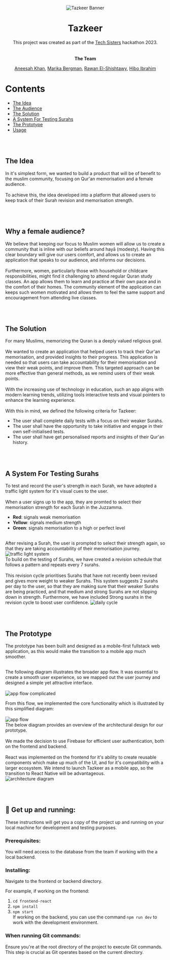 <p align="center">
  <img src="/assets/tazkeerBanner.png" alt="Tazkeer Banner">
</p>

<div align="center">
    <h1>
        Tazkeer
    </h1>
    <div>
        This project was created as part of the <a href="https://www.tech-sisters.com/">Tech Sisters</a> hackathon 2023.
    </div>
  <br/>
  <br/>
    <strong> The Team </strong>
    <p>
     <a href="https://github.com/annoinspace">Aneesah Khan</a>,  
     <a href="https://github.com/mariberg">Marika Bergman</a>,
      <a href="https://github.com/rawanshisht">Rawan El-Shishtawy</a>, 
      <a href="https://github.com/hiboibrahim">Hibo Ibrahim</a> 
    </p>
</div>
 
  <div>
   <h1>
     Contents
   </h1>
<ul>
 <li><a href="#idea">The Idea</a></li>
    <li><a href="#audience">The Audience</a></li>
    <li><a href="#solution">The Solution</a></li>
    <li><a href="#tls">A System For Testing Surahs</a></li>
    <li><a href="#prototype">The Prototype</a></li>
    <li><a href="#usage">Usage</a></li>
  
</ul>
  </div>
  <br/>
  <br/>
<div>
  <h2 id="idea">
    The Idea
  </h2>
  <p>
    In it's simplest form, we wanted to build a product that will be of benefit to the muslim community, focusing on Qur'an memorisation and a female audience. 
    <br/>
    <br/>
    To achieve this, the idea developed into a platform that allowed users to keep track of their Surah revision and memorisation strength. 
  <p>
  <br/>
  <br/>
      <h2 id="audience">
    Why a female audience?
  </h2>
  <p>
    We believe that keeping our focus to Muslim women will allow us to create a community that is inline with our beliefs around hayā (modesty). Having this clear boundary will give our users comfort, and allows us to create an application that speaks to our audience, and informs our decisions.
<br/>
    <br/>
   Furthermore, women, particularly those with household or childcare responsibilities, might find it challenging to attend regular Quran study classes. An app allows them to learn and practice at their own pace and in the comfort of their homes. The community element of the application can keeps such women motivated and allows them to feel the same support and encouragement from attending live classes.
  <p>
  <br/>
  <br/>
  <h2 id="solution">
    The Solution
  </h2>
  <p>
  For many Muslims, memorizing the Quran is a deeply valued religious goal.
    <br/>
    <br/>
    We wanted to create an application that helped users to track their Qur'an memorisation, 
   and provided insights to their progress. This application is needed so that users can take 
    accountability for their memorisation and view their weak points, and improve them. This targeted approach can be more effective than general methods, as we remind users of their weak points.
    <br/>
    <br/>
    With the increasing use of technology in education, such an app aligns with modern learning trends, utilizing tools interactive tests and visual pointers to enhance the learning experience.
  
  <br/>
   <br/>
  With this in mind, we defined the following criteria for Tazkeer:
      <ul>
      <li>The user shall complete daily tests with a focus on their weaker Surahs.</li>
      <li>The user shall have the opportunity to take initiative and engage in their own self-initialised tests.</li>
      <li>The user shall have get personalised reports and insights of their Qur'an history.</li>
    </ul>
  <p>
  <br/>
  <br/>
    <h2 id="tls">
   A System For Testing Surahs
  </h2>
  <p>
To test and record the user's strength in each Surah, we have adopted a traffic light system for it's visual cues to the user. 
<br/>
<br/>
When a user signs up to the app, they are promted to select their memorisation strength for each Surah in the Juzzamma.
<br/>
<ul>
<li><strong>Red</strong>: signals weak memorisation</li>
<li><strong>Yellow</strong>: signals medium strength</li>
<li><strong>Green</strong>: signals memorisation to a high or perfect level</li>
</ul>
<br/>
After revising a Surah, the user is prompted to select their strength again, so that they are taking accountability of their memorisation journey.
<br/>
<img src="/assets/tls-overview.png" alt="traffic light system">
<br/>
To build on the testing of Surahs, we have created a revision schedule that follows a pattern and repeats every 7 surahs. 
<br/>
<br/>
This revision cycle prioritises Surahs that have not recently been revised and gives more weight to weaker Surahs. This system suggests 2 surahs per day to the user, so that they are making sure that their weaker Surahs are being practiced, and that medium and strong Surahs are not slipping down in strength. Furthermore, we have included Strong surahs in the revision cycle to boost user confidence.
<img src="/assets/daily-cycle.png" alt="daily cycle">
  <p>
  <br/>
  <br/>

  <h2 id="prototype">
    The Prototype
  </h2>
  <p>
  The prototype has been built and designed as a mobile-first fullstack web application, as this would make the transition to a mobile app much smoother.
<br/>
 <br/>

The following diagram illustrates the broader app flow. It was essential to create a smooth user experience, so we mapped out the user journey and designed a simple yet attractive interface.
<br/>
<br/>
<img src="/assets/app-flow-complete.png" alt="app flow complicated">

From this flow, we implemented the core functionality which is illustrated by this simplified diagram:
<br/>
<br/>
<img src="/assets/app-flow.png" alt="app flow">
<br/>
The below diagram provides an overview of the architectural design for our prototype.
<br/>
<br/>
We made the decision to use Firebase for efficient user authentication, both on the frontend and backend.
<br/>
<br/>
React was implemented on the frontend for it's ability to create reusable components which make up much of the UI, and for it's compatibility with a larger ecosystem. We intend to launch Tazkeer as a mobile app, so the transition to React Native will be advantageous.
<br/>
<img src="/assets/architecture-diagram.png" alt="architecture diagram">

</div>
<br/>
<br/>

<h2 id="usage">
  🏁 Get up and running:
</h2>

These instructions will get you a copy of the project up and running on your local machine for development and testing purposes.

### Prerequisites:

You will need access to the database from the team if working with the a local backend.

### Installing:

Navigate to the frontend or backend directory.

For example, if working on the frontend:

1. `cd frontend-react` <br/>
2. `npm install` <br/>
3. `npm start`
   <br/>
   If working on the backend, you can use the command `npm run dev` to work with the development environment.
   <br/>

### When running Git commands:

Ensure you're at the root directory of the project to execute Git commands. This step is crucial as Git operates based on the current directory.
